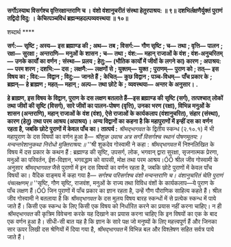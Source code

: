 **सर्गोऽस्याथ विसर्गश्च वृत्तिरक्षान्तराणि च ।** **वंशो वंशानुचरीतं संस्था हेतुरपाश्रय: ॥ ९॥** **दशभिर्लक्षणैर्युक्तं पुराणं तद्विदो विदु: ।** **केचित्पञ्चविधं ब्रह्मन्महदल्पव्यवस्थया ॥ १०॥** 

शब्दार्थ **** 

**सर्ग:—** **सृष्टि** **; अस्य—** **इस ब्रह्माण्ड की** **; अथ—** **तब** **; विसर्ग:—** **गौण सृष्टि** **; च—** **तथा** **; वृत्ति—** **पालन** **; रक्षा—** **सुरक्षा** **;** **अन्तराणि—** **मनुओं के शासन** **; च—** **तथा** **; वंश:—** **महान् राजाओं के वंश** **; वंश-अनुचरितम्—** **उनके कार्यों का वर्णन** **;** **संस्था—** **प्रलय** **; हेतु:—** **(भौतिक कार्यों में जीवों के लगने का) कारण** **; अपाश्रय:—** **परम शरण** **; दशभि:—** **दस** **;** **लक्षणै:—** **लक्षणों से** **; युक्तम्—** **युक्त** **; पुराणम्—** **पुराण को** **; तत्—** **इस विषय का** **; विद:—** **विद्वान** **; विदु:—** **जानते हैं** **;** **केचित्—** **कुछ विद्वान** **; पञ्च-विधम्—** **पाँच प्रकार के** **; ब्रह्मन्—** **हे ब्राह्मण** **; महत्—** **महान्** **; अल्प—** **तथा छोटे के** **;** **व्यवस्थया—** **अन्तर के अनुसार।** **.** 

**हे ब्राह्मण, इस विषय के विद्वान, पुराण के दस लक्षण बतलाते हैं—इस ब्रह्माण्ड की** **सृष्टि (सर्ग), तत्पश्चात् लोकों तथा जीवों की सृष्टि (विसर्ग), सारे जीवों का पालन-पोषण** **(वृत्ति), उनका भरण (रक्षा), विभिन्न मनुओं के शासन (अन्तराणि), महान् राजाओं के** **वंश (वंश), ऐसे राजाओं के कार्यकलाप (वंशानुचरित), संहार (संस्था), कारण (हेतु)** **तथा परम आश्रय (अपाश्रय)। अन्य विद्वानों का कहना है कि महापुराणों में इन्हीं दस का** **वर्णन रहता है, जबकि छोटे पुराणों में केवल पाँच का।** **तात्पर्य :** *श्रीमद्भागवत* के द्वितीय स्कन्ध (२.१०.१) में भी महापुराण के दस विषयों का वर्णन हुआ है— *श्रीशुक उवाच* *अत्र सर्गो विसर्गश्च स्थानं पोषणमूतय:।* *मन्वन्तरेशानुकथा निरोधो मुक्तिराश्रय:॥* ''श्री शुकदेव गोस्वामी ने कहा : *श्रीमद्भागवत* में निश्नलिखित के विषय में दस प्रकार के कथन हैं : ब्रह्माण्ड की सृष्टि, उपसर्ग, लोक, भगवान् द्वारा सुरक्षा, सृजनात्मक प्रेरणा, मनुओं का परिवर्तन, ईश-विज्ञान, भगवद्धाम को वापसी, मोक्ष तथा परम आश्रय।ÓÓ श्रील जीव गोस्वामी के अनुसार *श्रीमद्भागवत* जैसे पुराणों में इन दस विषयों का वर्णन रहता है, जबकि छोटे पुराणों में केवल पाँच विषयों का। वैदिक वाङ्मय में कहा गया है— *सर्गश्च परिसर्गश्च वंशो मन्वन्तराणि च।* *वंशानुचरितं चेति पुराणं पंचलक्षणम्॥* ''सृष्टि, गौण सृष्टि, राजवंश, मनुओं के राज्य तथा विविध वंशों के कार्यकलाप—ये पुराण के पाँच लक्षण हैं।ÓÓ जिन पुराणों में पाँच प्रकार का ज्ञान रहता है, उन्हें गौण पौराणिक साहित्य कहते हैं। श्रील जीव गोस्वामी ने बतलाया है कि *श्रीमद्भागवत* के दस मुलय विषय बारह स्कन्धों में से प्रत्येक स्कन्ध में पाये जाते हैं। किसी एक स्कन्ध के लिए किसी एक विषय को निर्धारित करने का प्रयास नहीं करना चाहिए। न ही *श्रीमद्भागवत* की कृत्रिम विवेचना करके यह दिखाने का प्रयास करना चाहिए कि इन विषयों का एक के बाद एक वर्णन हुआ है। सीधी-सी बात यह है कि ज्ञान के सारे पक्ष जो मनुष्यों के लिए महत्त्वपूर्ण हैं और जिनका सार ऊपर लिखी दस श्रेणियों में दिया गया है, *श्रीमद्भागवत* में विभिन्न बल और विश्लेषण सहित सर्वत्र पाये जाते हैं।  